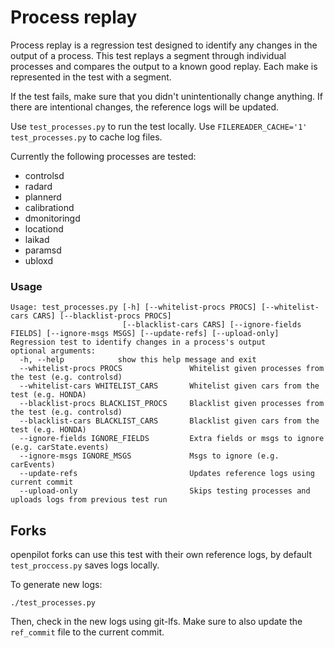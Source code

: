 # Process replay

Process replay is a regression test designed to identify any changes in the output of a process. This test replays a segment through individual processes and compares the output to a known good replay. Each make is represented in the test with a segment.

If the test fails, make sure that you didn't unintentionally change anything. If there are intentional changes, the reference logs will be updated.

Use `test_processes.py` to run the test locally.
Use `FILEREADER_CACHE='1' test_processes.py` to cache log files.

Currently the following processes are tested:

* controlsd
* radard
* plannerd
* calibrationd
* dmonitoringd
* locationd
* laikad
* paramsd
* ubloxd

### Usage
```
Usage: test_processes.py [-h] [--whitelist-procs PROCS] [--whitelist-cars CARS] [--blacklist-procs PROCS]
                         [--blacklist-cars CARS] [--ignore-fields FIELDS] [--ignore-msgs MSGS] [--update-refs] [--upload-only]
Regression test to identify changes in a process's output
optional arguments:
  -h, --help            show this help message and exit
  --whitelist-procs PROCS               Whitelist given processes from the test (e.g. controlsd)
  --whitelist-cars WHITELIST_CARS       Whitelist given cars from the test (e.g. HONDA)
  --blacklist-procs BLACKLIST_PROCS     Blacklist given processes from the test (e.g. controlsd)
  --blacklist-cars BLACKLIST_CARS       Blacklist given cars from the test (e.g. HONDA)
  --ignore-fields IGNORE_FIELDS         Extra fields or msgs to ignore (e.g. carState.events)
  --ignore-msgs IGNORE_MSGS             Msgs to ignore (e.g. carEvents)
  --update-refs                         Updates reference logs using current commit
  --upload-only                         Skips testing processes and uploads logs from previous test run
```

## Forks

openpilot forks can use this test with their own reference logs, by default `test_proccess.py` saves logs locally.

To generate new logs:

`./test_processes.py`

Then, check in the new logs using git-lfs. Make sure to also update the `ref_commit` file to the current commit.
